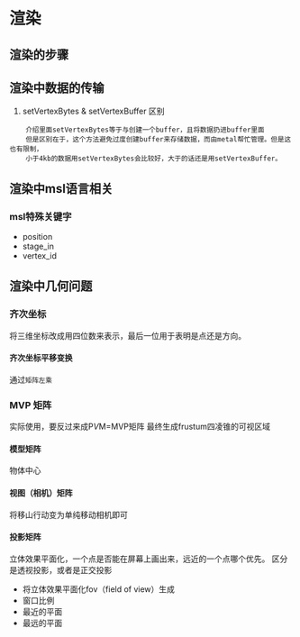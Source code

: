 # 渲染



## 渲染的步骤


## 渲染中数据的传输

1. setVertexBytes & setVertexBuffer 区别
```
    介绍里面setVertexBytes等于与创建一个buffer，且将数据扔进buffer里面
    但是区别在于，这个方法避免过度创建buffer来存储数据，而由metal帮忙管理。但是这也有限制，
    小于4kb的数据用setVertexBytes会比较好，大于的话还是用setVertexBuffer。
```



## 渲染中msl语言相关

### msl特殊关键字
- position
- stage_in
- vertex_id

## 渲染中几何问题

### 齐次坐标
将三维坐标改成用四位数来表示，最后一位用于表明是点还是方向。

#### 齐次坐标平移变换
通过`矩阵左乘`

### MVP 矩阵
实际使用，要反过来成P*V*M=MVP矩阵
最终生成frustum四凌锥的可视区域

#### 模型矩阵
物体中心


#### 视图（相机）矩阵
将移山行动变为单纯移动相机即可

#### 投影矩阵
立体效果平面化，一个点是否能在屏幕上画出来，远近的一个点哪个优先。
区分是透视投影，或者是正交投影

- 将立体效果平面化fov（field of view）生成
- 窗口比例
- 最近的平面
- 最远的平面
